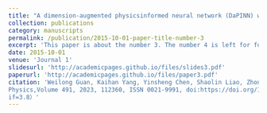 ```yaml
---
title: "A dimension-augmented physicsinformed neural network (DaPINN) with high level accuracy and efficiency"
collection: publications
category: manuscripts
permalink: /publication/2015-10-01-paper-title-number-3
excerpt: 'This paper is about the number 3. The number 4 is left for future work.'
date: 2015-10-01
venue: 'Journal 1'
slidesurl: 'http://academicpages.github.io/files/slides3.pdf'
paperurl: 'http://academicpages.github.io/files/paper3.pdf'
citation: 'Weilong Guan, Kaihan Yang, Yinsheng Chen, Shaolin Liao, Zhong Guan, A dimension-augmented physicsinformed neural network (DaPINN) with high level accuracy and efficiency, Journal of Computational
Physics,Volume 491, 2023, 112360, ISSN 0021-9991, doi:https://doi.org/10.1016/j.jcp.2023.112360（JCR Q1
if=3.8）'
---
```

